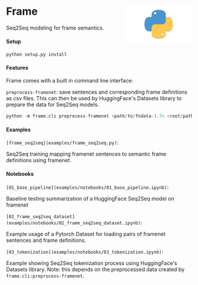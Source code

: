 <h1>Frame<img src='https://github.com/yngtodd/frame/blob/main/img/snek.png' align='right' width='180' height='104'></h1>

Seq2Seq modeling for frame semantics.

#### Setup

```
python setup.py install
```

#### Features

Frame comes with a built in command line interface:

`preprocess-framenet`: save sentences and corresponding frame definitions as csv files. This 
can then be used by HuggingFace's Datasets library to prepare the data for Seq2Seq models.

```python
python -m frame.cli preprocess-framenet <path/to/fndata-1.7> <root/path/to/save/preprocessed/data>
```

#### Examples

`[frame_seq2seq](examples/frame_seq2seq.py)`: 

Seq2Seq training mapping framenet sentences to semantic frame definitions using framenet.

#### Notebooks

`[01_base_pipeline](examples/notebooks/01_base_pipeline.ipynb)`: 

Baseline testing summarization of a HuggingFace Seq2Seq model on framenet

`[02_frame_seq2seq_dataset](examples/notebooks/02_frame_seq2seq_dataset.ipynb)`: 

Example usage of a Pytorch Dataset for loading pairs of framenet sentences and frame definitions.

`[03_tokenization](examples/notebooks/03_tokenization.ipynb)`: 

Example showing Seq2Seq tokenization process using HuggingFace's Datasets library. Note: this 
depends on the preprocessed data created by `frame.cli:preprocess-framenet`.

